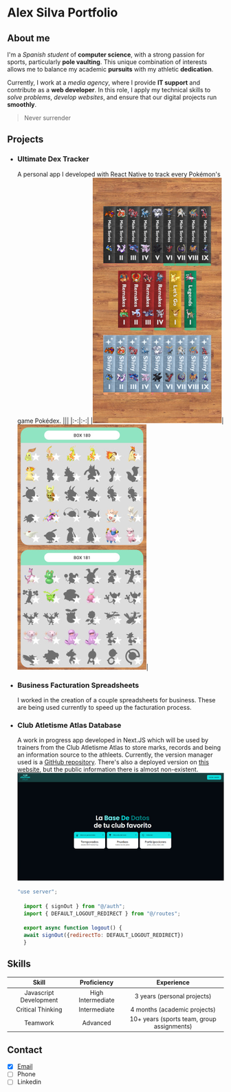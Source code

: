 # Alex Silva Portfolio
## About me
I'm a *Spanish student* of **computer science**, with a strong passion for sports, particularly **pole vaulting**. This unique combination of interests allows me to balance my academic **pursuits** with my athletic **dedication**.

Currently, I work at a *media agency*, where I provide **IT support** and contribute as a **web developer**. In this role, I apply my technical skills to *solve problems*, *develop websites*, and ensure that our digital projects run **smoothly**.

> Never surrender
## Projects
- ### Ultimate Dex Tracker
  A personal app I developed with React Native to track every Pokémon's game Pokédex.
  |||
  |:-:|:-:|
  |![Landing page](images/udt1.jpg)|![Dex tracker](images/udt2.jpg)|

- ### Business Facturation Spreadsheets
  I worked in the creation of a couple spreadsheets for business. These are being used currently to speed up the facturation process.
- ### Club Atletisme Atlas Database
  A work in progress app developed in Next.JS which will be used by trainers from the Club Atletisme Atlas to store marks, records and being an information source to the athleets. Currently, the version manager used is a [GitHub repository](https://github.com/AsGamer1/datatlas2). There's also a deployed version on [this website](https://portal.atletismeatlas.es), but the public information there is almost non-existent.
  ![Landing page](images/datatlas.jpg)
  ```js
  "use server";

    import { signOut } from "@/auth";
    import { DEFAULT_LOGOUT_REDIRECT } from "@/routes";

    export async function logout() {
    await signOut({redirectTo: DEFAULT_LOGOUT_REDIRECT})
    }
  ```
## Skills
|Skill|Proficiency|Experience|
|:-:|:-:|:-:|
|Javascript Development|High Intermediate|3 years (personal projects)|
|Critical Thinking|Intermediate|4 months (academic projects)|
|Teamwork|Advanced|10+ years (sports team, group assignments)

## Contact
- [x] [Email](mailto:asilvaguerrero@cifpfbmoll.eu)  
- [ ] Phone  
- [ ] Linkedin  
